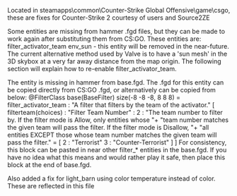 Located in steamapps\common\Counter-Strike Global Offensive\game\csgo, these are fixes for Counter-Strike 2 courtesy of users and Source2ZE

Some entities are missing from hammer .fgd files, but they can be made to work again after substituting them from CS:GO. These entities are:
filter_activator_team
env_sun - this entity will be removed in the near-future. The current alternative method used by Valve is to have a 'sun mesh' in the 3D skybox at a very far away distance from the map origin.
The following section will explain how to re-enable filter_activator_team.

The entity is missing in hammer from base.fgd. The .fgd for this entity can be copied directly from CS:GO .fgd, or alternatively can be copied from below:
@FilterClass base(BaseFilter) size(-8 -8 -8, 8 8 8) = filter_activator_team :
	"A filter that filters by the team of the activator."
[
	filterteam(choices) : "Filter Team Number" : 2 : "The team number to filter by.  If the filter mode is Allow, only entities whose "+
		"team number matches the given team will pass the filter. If the filter mode is Disallow, "+
		"all entities EXCEPT those whose team number matches the given team will pass the filter." =
	[
		2 : "Terrorist"
		3 : "Counter-Terrorist"
	]
]
For consistency, this block can be pasted in near other filter_* entities in the base.fgd. If you have no idea what this means and would rather play it safe, then place this block at the end of base.fgd.

Also added a fix for light_barn using color temperature instead of color. These are reflected in this file
